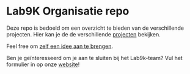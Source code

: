 # Lab9K Organisatie repo

Deze repo is bedoeld om een overzicht te bieden van de verschillende projecten.
Hier kan je de de verschillende [projecten](https://github.com/lab9k) bekijken.

Feel free om [zelf een idee aan te brengen](https://github.com/lab9k/Orga/issues/new).

Ben je geïnteresseerd om je aan te sluiten bij het Lab9k-team? Vul het formulier in op onze [website](https://lab9k.github.io/contact/)!
